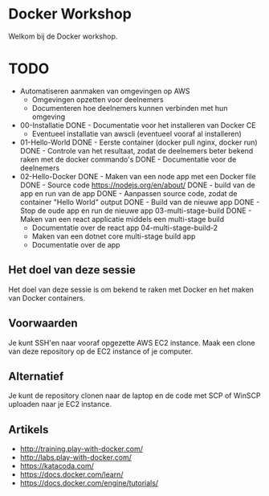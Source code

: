 

Docker Workshop
===============

Welkom bij de Docker workshop.

TODO
=========
- Automatiseren aanmaken van omgevingen op AWS
    - Omgevingen opzetten voor deelnemers
    - Documenteren hoe deelnemers kunnen verbinden met hun omgeving
- 00-Installatie
    DONE - Documentatie voor het installeren van Docker CE
    - Eventueel installatie van awscli (eventueel vooraf al installeren)
- 01-Hello-World
    DONE - Eerste container (docker pull nginx, docker run)
    DONE - Controle van het resultaat, zodat de deelnemers beter bekend raken met de docker commando's
    DONE - Documentatie voor de deelnemers
- 02-Hello-Docker
    DONE - Maken van een node app met een Docker file
    DONE - Source code https://nodejs.org/en/about/
    DONE - build van de app en run van de app
    DONE - Aanpassen source code, zodat de container "Hello World" output
    DONE - Build van de nieuwe app
    DONE - Stop de oude app en run de nieuwe app
03-multi-stage-build
    DONE - Maken van een react applicatie middels een multi-stage build
    - Documentatie over de react app
04-multi-stage-build-2
    - Maken van een dotnet core multi-stage build app
    - Documentatie over de app


Het doel van deze sessie
---------
Het doel van deze sessie is om bekend te raken met Docker en het maken van Docker containers.


Voorwaarden
-------------

Je kunt SSH'en naar vooraf opgezette AWS EC2 instance.
Maak een clone van deze repository op de EC2 instance of je computer.

Alternatief
-----------

Je kunt de repository clonen naar de laptop en de code met SCP of WinSCP uploaden naar je EC2 instance.

Artikels
--------

- http://training.play-with-docker.com/
- http://labs.play-with-docker.com/
- https://katacoda.com/
- https://docs.docker.com/learn/
- https://docs.docker.com/engine/tutorials/
